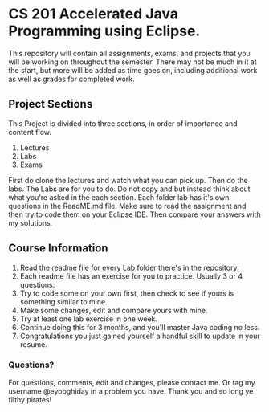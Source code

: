 # CS 201 Accelerated Java Programming using Eclipse. 

This repository will contain all assignments, exams, and projects that you will be working on throughout the semester. There may not be much in it at the start, but more will be added as time goes on, including additional work as well as grades for completed work.

## Project Sections

This Project is divided into three sections, in order of importance and content flow. 
1. Lectures
2. Labs
3. Exams

First do clone the lectures and watch what you can pick up. Then do the labs. The Labs are for you to do. Do not copy and but instead think about what you're asked in the each section. Each folder lab has it's own questions in the ReadME.md file. Make sure to read the assignment and then try to code them  on your Eclipse IDE. Then compare your answers with my solutions.
 
## Course Information

1. Read the readme file for every Lab folder there's in the repository. 
2. Each readme file has an exercise for you to practice. Usually 3 or 4 questions. 
3. Try to code some on your own first, then check to see if yours is something similar to mine. 
4. Make some changes, edit and compare yours with mine.
5. Try at least one lab exercise in one week. 
6. Continue doing this for 3 months, and you'll master Java coding no less. 
7. Congratulations you just gained yourself a handful skill to update in your resume.  

### Questions?

For questions, comments, edit and changes, please contact me. Or tag my username @eyobghiday in a problem you have.
Thank you and so long ye filthy pirates!
